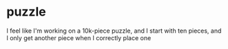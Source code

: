 # puzzle

I feel like I'm working on a 10k-piece puzzle, and I start with ten pieces, and I only get another piece when I correctly place one
